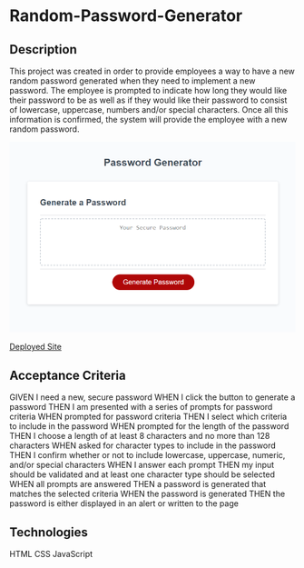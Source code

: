 # Random-Password-Generator

## Description
This project was created in order to provide employees a way to have a new random password generated when they need to implement a new password. The employee is prompted to indicate
how long they would like their password to be as well as if they would like their password to consist of lowercase, uppercase, numbers and/or special characters. Once all this information is
confirmed, the system will provide the employee with a new random password.

![Password Generator Screen Shot](./assets/randompassSS.png)

[Deployed Site](https://angi-adema.github.io/Random-Password-Generator/)

## Acceptance Criteria
GIVEN I need a new, secure password
WHEN I click the button to generate a password
THEN I am presented with a series of prompts for password criteria
WHEN prompted for password criteria
THEN I select which criteria to include in the password
WHEN prompted for the length of the password
THEN I choose a length of at least 8 characters and no more than 128 characters
WHEN asked for character types to include in the password
THEN I confirm whether or not to include lowercase, uppercase, numeric, and/or special characters
WHEN I answer each prompt
THEN my input should be validated and at least one character type should be selected
WHEN all prompts are answered
THEN a password is generated that matches the selected criteria
WHEN the password is generated
THEN the password is either displayed in an alert or written to the page

## Technologies

HTML
CSS
JavaScript
